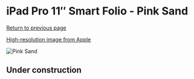 # iPad Pro 11″ Smart Folio - Pink Sand

[Return to previous page](/ipad_pro4)

[High-resolution image from Apple](https://store.storeimages.cdn-apple.com/8756/as-images.apple.com/is/MXT52?wid=4500&hei=4500&fmt=png)

<div style="width: 500px"><img src="/everyphone/MXT52.png" alt="Pink Sand"></div>

## Under construction
